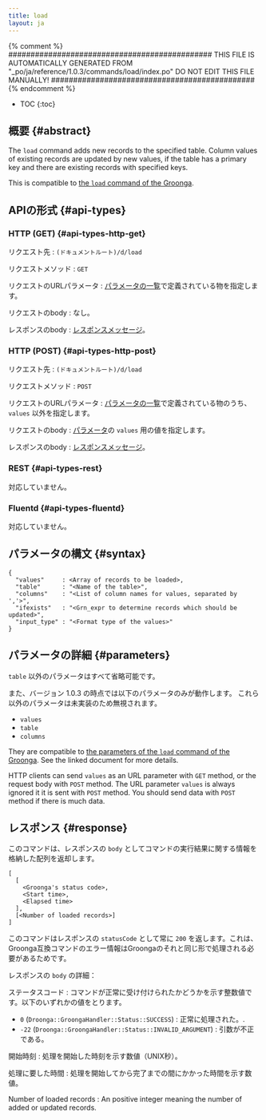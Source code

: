 ```yaml
---
title: load
layout: ja
---
```


{% comment %}
##############################################
  THIS FILE IS AUTOMATICALLY GENERATED FROM
  "_po/ja/reference/1.0.3/commands/load/index.po"
  DO NOT EDIT THIS FILE MANUALLY!
##############################################
{% endcomment %}


* TOC
{:toc}

## 概要 {#abstract}

The `load` command adds new records to the specified table.
Column values of existing records are updated by new values, if the table has a primary key and there are existing records with specified keys.

This is compatible to [the `load` command of the Groonga](http://groonga.org/docs/reference/commands/load.html).

## APIの形式 {#api-types}

### HTTP (GET) {#api-types-http-get}

リクエスト先
: `(ドキュメントルート)/d/load`

リクエストメソッド
: `GET`

リクエストのURLパラメータ
: [パラメータの一覧](#parameters)で定義されている物を指定します。

リクエストのbody
: なし。

レスポンスのbody
: [レスポンスメッセージ](#response)。

### HTTP (POST) {#api-types-http-post}

リクエスト先
: `(ドキュメントルート)/d/load`

リクエストメソッド
: `POST`

リクエストのURLパラメータ
: [パラメータの一覧](#parameters)で定義されている物のうち、`values` 以外を指定します。

リクエストのbody
: [パラメータ](#parameters)の `values` 用の値を指定します。

レスポンスのbody
: [レスポンスメッセージ](#response)。

### REST {#api-types-rest}

対応していません。

### Fluentd {#api-types-fluentd}

対応していません。

## パラメータの構文 {#syntax}

    {
      "values"     : <Array of records to be loaded>,
      "table"      : "<Name of the table>",
      "columns"    : "<List of column names for values, separated by ','>",
      "ifexists"   : "<Grn_expr to determine records which should be updated>",
      "input_type" : "<Format type of the values>"
    }

## パラメータの詳細 {#parameters}

`table` 以外のパラメータはすべて省略可能です。

また、バージョン 1.0.3 の時点では以下のパラメータのみが動作します。
これら以外のパラメータは未実装のため無視されます。

 * `values`
 * `table`
 * `columns`

They are compatible to [the parameters of the `load` command of the Groonga](http://groonga.org/docs/reference/commands/load.html#parameters). See the linked document for more details.

HTTP clients can send `values` as an URL parameter with `GET` method, or the request body with `POST` method.
The URL parameter `values` is always ignored it it is sent with `POST` method.
You should send data with `POST` method if there is much data.

## レスポンス {#response}

このコマンドは、レスポンスの `body` としてコマンドの実行結果に関する情報を格納した配列を返却します。

    [
      [
        <Groonga's status code>,
        <Start time>,
        <Elapsed time>
      ],
      [<Number of loaded records>]
    ]

このコマンドはレスポンスの `statusCode` として常に `200` を返します。これは、Groonga互換コマンドのエラー情報はGroongaのそれと同じ形で処理される必要があるためです。

レスポンスの `body` の詳細：

ステータスコード
: コマンドが正常に受け付けられたかどうかを示す整数値です。以下のいずれかの値をとります。
  
   * `0` (`Droonga::GroongaHandler::Status::SUCCESS`) : 正常に処理された。.
   * `-22` (`Droonga::GroongaHandler::Status::INVALID_ARGUMENT`) : 引数が不正である。

開始時刻
: 処理を開始した時刻を示す数値（UNIX秒）。

処理に要した時間
: 処理を開始してから完了までの間にかかった時間を示す数値。

Number of loaded records
: An positive integer meaning the number of added or updated records.
